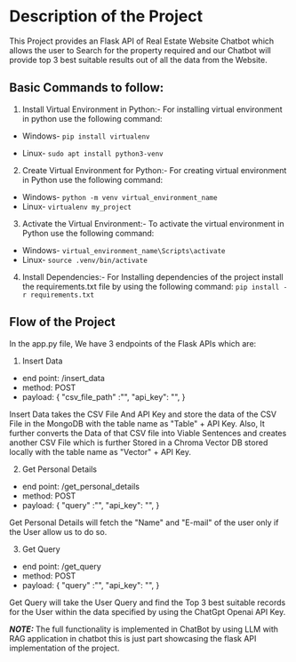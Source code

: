 # Description of the Project
This Project provides an Flask API of Real Estate Website Chatbot which allows the user to Search for the  property required and our Chatbot will provide top 3 best suitable results out of all the data from the Website.

## Basic Commands to follow:
1. Install Virtual Environment in Python:-
For installing virtual environment in python use the following command:

- Windows- ```pip install virtualenv```

- Linux- ```sudo apt install python3-venv```

2. Create Virtual Environment for Python:-
For creating virtual environment in Python use the following command:

- Windows- ```python -m venv virtual_environment_name```
- Linux- ```virtualenv my_project```

3. Activate the Virtual Environment:-
To activate the virtual environment in Python use the following command:

- Windows- ```virtual_environment_name\Scripts\activate```
- Linux- ```source .venv/bin/activate```

4. Install Dependencies:-
For Installing dependencies of the project install the requirements.txt file by using the following command: ```pip install -r requirements.txt```

## Flow of the Project
In the app.py file, We have 3 endpoints of the Flask APIs which are:

1. Insert Data
- end point:	/insert_data
- method:	POST
- payload: 	{
                	"csv_file_path" :"",
                	"api_key": "",
            	}

Insert Data takes the CSV File And API Key and store the data of the CSV File in the MongoDB with the table name as "Table" + API Key.
Also, It further converts the Data of that CSV file into Viable Sentences and creates another CSV File which is further Stored in a Chroma Vector DB stored locally with the table name as "Vector" + API Key.

2. Get Personal Details
- end point:	/get_personal_details
- method:	POST
- payload: 	{
                	"query" :"",
                	"api_key": "",
            	}

Get Personal Details will fetch the "Name" and "E-mail" of the user only if the User allow us to do so.

3. Get Query
- end point:	/get_query
- method:	POST
- payload: 	{
                	"query" :"",
                	"api_key": "",
            	}

Get Query will take the User Query and find the Top 3 best suitable records for the User within the data specified by using the ChatGpt Openai API Key.

**_NOTE:_**  The full functionality is implemented in ChatBot by using LLM with RAG application in chatbot this is just part showcasing the flask API implementation of the project.
